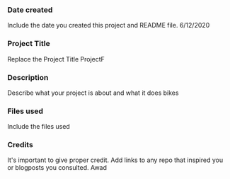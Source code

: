 ### Date created
Include the date you created this project and README file.
6/12/2020
### Project Title
Replace the Project Title
ProjectF
### Description
Describe what your project is about and what it does
bikes
### Files used
Include the files used

### Credits
It's important to give proper credit. Add links to any repo that inspired you or blogposts you consulted.
Awad
